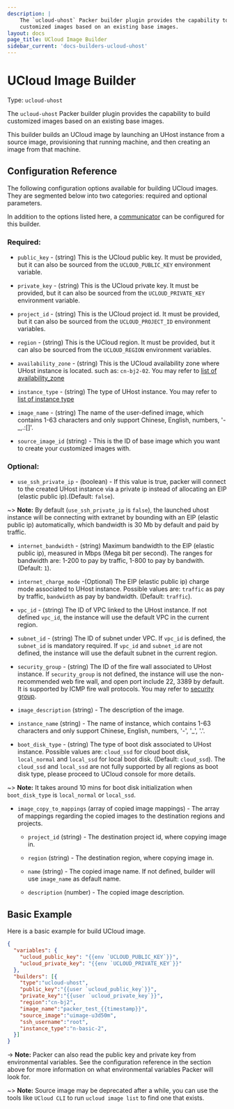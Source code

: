 ```yaml
---
description: |
    The `ucloud-uhost` Packer builder plugin provides the capability to build
    customized images based on an existing base images.
layout: docs
page_title: UCloud Image Builder
sidebar_current: 'docs-builders-ucloud-uhost'
---
```


# UCloud Image Builder

Type: `ucloud-uhost`

The `ucloud-uhost` Packer builder plugin provides the capability to build
customized images based on an existing base images.

This builder builds an UCloud image by launching an UHost instance from a source image,
provisioning that running machine, and then creating an image from that machine.

## Configuration Reference

The following configuration options available for building UCloud images. They are
segmented below into two categories: required and optional parameters.

In addition to the options listed here, a
[communicator](../templates/communicator.html) can be configured for this
builder.

### Required:

-   `public_key` - (string) This is the UCloud public key. It must be provided, but it can also be sourced from the `UCLOUD_PUBLIC_KEY` environment variable.

-   `private_key` - (string) This is the UCloud private key. It must be provided, but it can also be sourced from the `UCLOUD_PRIVATE_KEY` environment variable.
  
-   `project_id` - (string) This is the UCloud project id. It must be provided, but it can also be sourced from the `UCLOUD_PROJECT_ID` environment variables.

-   `region` - (string) This is the UCloud region. It must be provided, but it can also be sourced from the `UCLOUD_REGION` environment variables.
  
-   `availability_zone` - (string) This is the UCloud availability zone where UHost instance is located. such as: `cn-bj2-02`. You may refer to [list of availability_zone](https://docs.ucloud.cn/api/summary/regionlist)

-   `instance_type` - (string) The type of UHost instance. You may refer to [list of instance type](https://docs.ucloud.cn/compute/terraform/specification/instance)

-   `image_name` - (string) The name of the user-defined image, which contains 1-63 characters and only support Chinese, English, numbers, '-_,.:[]'.

-   `source_image_id` (string) - This is the ID of base image which you want to create your customized images with.

### Optional:

-   `use_ssh_private_ip` - (boolean) - If this value is true, packer will connect to the created UHost instance via a private ip instead of allocating an EIP (elastic public ip).(Default: `false`).

\~&gt; **Note:**  By default (`use_ssh_private_ip` is `false`), the launched uhost instance will be connecting with extranet by bounding with an EIP  (elastic public ip) automatically, which bandwidth is 30 Mb by default and paid by traffic.

-   `internet_bandwidth` - (string) Maximum bandwidth to the EIP (elastic public ip), measured in Mbps (Mega bit per second). 
    The ranges for bandwidth are: 1-200 to pay by traffic, 1-800 to pay by bandwith. (Default: `1`).
    
-   `internet_charge_mode` -(Optional) The EIP (elastic public ip) charge mode associated to UHost instance. Possible values are: `traffic` as pay by traffic, `bandwidth` as pay by bandwidth. (Default: `traffic`).

-   `vpc_id` - (string) The ID of VPC linked to the UHost instance. If not defined `vpc_id`, the instance will use the default VPC in the current region.

-   `subnet_id` - (string) The ID of subnet under VPC. If  `vpc_id` is defined, the `subnet_id` is mandatory required. If `vpc_id` and `subnet_id` are not defined, the instance will use the default subnet in the current region.

-   `security_group` - (string) The ID of the fire wall associated to UHost instance. If `security_group` is not defined, 
    the instance will use the non-recommended web fire wall, and open port include 22, 3389 by default. It is supported by ICMP fire wall protocols.
    You may refer to [security group](https://docs.ucloud.cn/network/firewall/firewall.html).

-   `image_description` (string) - The description of the image.

-   `instance_name` (string) -  The name of instance, which contains 1-63 characters and only support Chinese, English, numbers, '-', '_', '.'.

-   `boot_disk_type` - (string) The type of boot disk associated to UHost instance. 
    Possible values are: `cloud_ssd` for cloud boot disk, `local_normal` and `local_ssd` for local boot disk. (Default: `cloud_ssd`).
    The  `cloud_ssd` and `local_ssd` are not fully supported by all regions as boot disk type, please proceed to UCloud console for more details.

\~&gt; **Note:** It takes around 10 mins for boot disk initialization when `boot_disk_type` is `local_normal` or `local_ssd`.

-   `image_copy_to_mappings` (array of copied image mappings) - The array of mappings regarding the copied images to the destination regions and projects.
    -   `project_id` (string) - The destination project id, where copying image in.

    -   `region` (string) -  The destination region, where copying image in.

    -   `name` (string) - The copied image name. If not defined, builder will use `image_name` as default name.  

    -   `description` (number) - The copied image description.

## Basic Example

Here is a basic example for build UCloud image.

``` json
{
  "variables": {
    "ucloud_public_key": "{{env `UCLOUD_PUBLIC_KEY`}}",
    "ucloud_private_key": "{{env `UCLOUD_PRIVATE_KEY`}}"
  },
  "builders": [{
    "type":"ucloud-uhost",
    "public_key":"{{user `ucloud_public_key`}}",
    "private_key":"{{user `ucloud_private_key`}}",
    "region":"cn-bj2",
    "image_name":"packer_test_{{timestamp}}",
    "source_image":"uimage-u3d50m",
    "ssh_username":"root",
    "instance_type":"n-basic-2",
  }]
}
```

-&gt; **Note:** Packer can also read the public key and private key from
environmental variables. See the configuration reference in the section above
for more information on what environmental variables Packer will look for.

\~&gt; **Note:** Source image may be deprecated after a while, you can use the tools like `UCloud CLI` to run `ucloud image list` to find one that exists.
